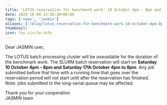 ```yaml
---
title: ‘LOTUS reservation for benchmark work’ 10 October 4pm - 8pm and 17 October 4pm to 8pm.
date: 2020-10-09 13:30:30+00:00
tags: ['news', 'jasmin']
aliases: ['/blog/lotus-reservation-for-benchmark-work-10-october-4pm-8pm-and-17-october-4pm-to-8pm']
thumbnail: 
icon: fas circle-info
---
```


Dear JASMIN user,  
  
The LOTUS batch processing cluster will be unavailable for the duration of the benchmark work. The SLURM batch reservation will start on **Saturday 10 October 4pm - 8pm and Saturday 17th October 4pm to 8pm**. Any job submitted before that time with a running time that goes over the reservation period will not start until after the reservation has finished.   
Note: jobs submitted to the long-serial queue may be affected.  
  
Thank you for your cooperation  
JASMIN team


